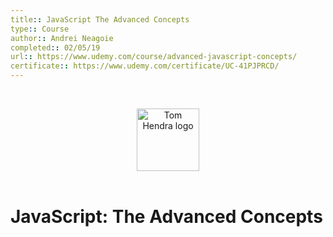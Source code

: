 ```yaml
---
title:: JavaScript The Advanced Concepts
type:: Course
author:: Andrei Neagoie
completed:: 02/05/19
url:: https://www.udemy.com/course/advanced-javascript-concepts/
certificate:: https://www.udemy.com/certificate/UC-41PJPRCD/
---
```


&nbsp;
<div align=center>
  <img alt="Tom Hendra logo" src="https://res.cloudinary.com/tomhendra/image/upload/v1567091669/tomhendra-logo/tomhendra-logo-round-1024.png" width="100" />
</div>
&nbsp;

<h1>JavaScript: The Advanced Concepts</h1>